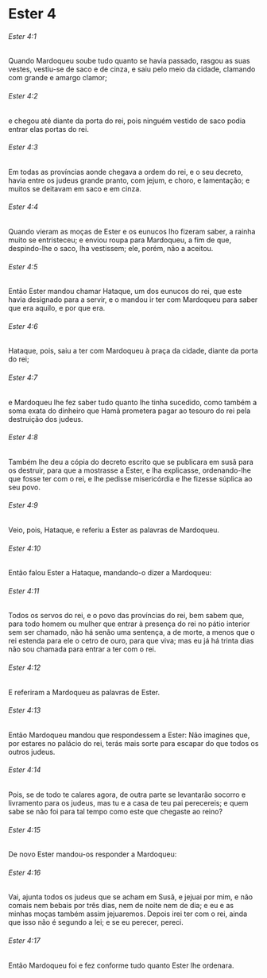 # Ester 4

###### Ester 4:1

Quando Mardoqueu soube tudo quanto se havia passado, rasgou as suas vestes, vestiu-se de saco e de cinza, e saiu pelo meio da cidade, clamando com grande e amargo clamor;

###### Ester 4:2

e chegou até diante da porta do rei, pois ninguém vestido de saco podia entrar elas portas do rei.

###### Ester 4:3

Em todas as províncias aonde chegava a ordem do rei, e o seu decreto, havia entre os judeus grande pranto, com jejum, e choro, e lamentação; e muitos se deitavam em saco e em cinza.

###### Ester 4:4

Quando vieram as moças de Ester e os eunucos lho fizeram saber, a rainha muito se entristeceu; e enviou roupa para Mardoqueu, a fim de que, despindo-lhe o saco, lha vestissem; ele, porém, não a aceitou.

###### Ester 4:5

Então Ester mandou chamar Hataque, um dos eunucos do rei, que este havia designado para a servir, e o mandou ir ter com Mardoqueu para saber que era aquilo, e por que era.

###### Ester 4:6

Hataque, pois, saiu a ter com Mardoqueu à praça da cidade, diante da porta do rei;

###### Ester 4:7

e Mardoqueu lhe fez saber tudo quanto lhe tinha sucedido, como também a soma exata do dinheiro que Hamã prometera pagar ao tesouro do rei pela destruição dos judeus.

###### Ester 4:8

Também lhe deu a cópia do decreto escrito que se publicara em susã para os destruir, para que a mostrasse a Ester, e lha explicasse, ordenando-lhe que fosse ter com o rei, e lhe pedisse misericórdia e lhe fizesse súplica ao seu povo.

###### Ester 4:9

Veio, pois, Hataque, e referiu a Ester as palavras de Mardoqueu.

###### Ester 4:10

Então falou Ester a Hataque, mandando-o dizer a Mardoqueu:

###### Ester 4:11

Todos os servos do rei, e o povo das províncias do rei, bem sabem que, para todo homem ou mulher que entrar à presença do rei no pátio interior sem ser chamado, não há senão uma sentença, a de morte, a menos que o rei estenda para ele o cetro de ouro, para que viva; mas eu já há trinta dias não sou chamada para entrar a ter com o rei.

###### Ester 4:12

E referiram a Mardoqueu as palavras de Ester.

###### Ester 4:13

Então Mardoqueu mandou que respondessem a Ester: Não imagines que, por estares no palácio do rei, terás mais sorte para escapar do que todos os outros judeus.

###### Ester 4:14

Pois, se de todo te calares agora, de outra parte se levantarão socorro e livramento para os judeus, mas tu e a casa de teu pai perecereis; e quem sabe se não foi para tal tempo como este que chegaste ao reino?

###### Ester 4:15

De novo Ester mandou-os responder a Mardoqueu:

###### Ester 4:16

Vai, ajunta todos os judeus que se acham em Susã, e jejuai por mim, e não comais nem bebais por três dias, nem de noite nem de dia; e eu e as minhas moças também assim jejuaremos. Depois irei ter com o rei, ainda que isso não é segundo a lei; e se eu perecer, pereci.

###### Ester 4:17

Então Mardoqueu foi e fez conforme tudo quanto Ester lhe ordenara.


